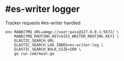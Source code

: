 #es-writer logger
===

Tracker requests #es-writer handled

    env RABBITMQ_URL=amqp://user:pass@127.0.0.1:5672/ \
        RABBITMQ_ROUTING_KEY=${ES_WRITER_ROUTING_KEY} \
        ELASTIC_SEARCH_URL
        ELASTIC_SEARCH_LOG_INDEX=es-writer-log \
        ELASTIC_SEARCH_BULK_SIZE=500 \
        go run cmd/main.go
